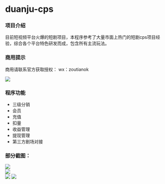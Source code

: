 # duanju-cps

### 项目介绍
目前短视频平台火爆的短剧项目，本程序参考了大量市面上热门的短剧cps项目经验，综合各个平台特色研发而成，包含所有主流玩法。

### 商用提示
商用请联系官方获取授权：
wx：zoutianok

![](https://duanju666.oss-cn-hangzhou.aliyuncs.com/jietu/qrcode.jpg?x-oss-process=image/resize,s_300) 

### 程序功能
- 三级分销
- 会员
- 充值
- 扣量
- 收益管理
- 提现管理
- 第三方剧场对接

### 部分截图：  
![](https://duanju666.oss-cn-hangzhou.aliyuncs.com/jietu/1.png?x-oss-process=image/resize,s_300
)  
![](https://duanju666.oss-cn-hangzhou.aliyuncs.com/jietu/2.png?x-oss-process=image/resize,s_300
)  
![](https://duanju666.oss-cn-hangzhou.aliyuncs.com/jietu/3.png?x-oss-process=image/resize,s_300
)
![](https://duanju666.oss-cn-hangzhou.aliyuncs.com/jietu/6.jpg?x-oss-process=image/resize,s_500
)